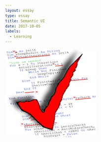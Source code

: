 ```yaml
---
layout: essay
type: essay
title: Semantic UI
date: 2017-10-05
labels:
  - Learning
---
```


<img class="ui medium left floated image" src="../images/cding-std.png">
